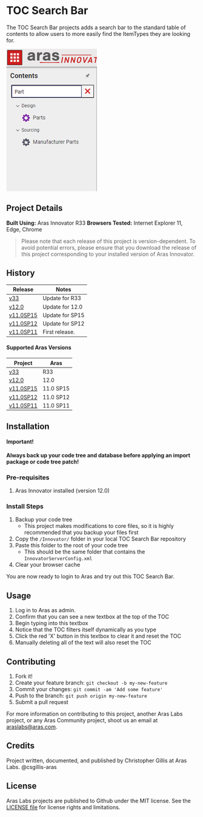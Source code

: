 # TOC Search Bar

The TOC Search Bar projects adds a search bar to the standard table of contents to allow users to more easily find the ItemTypes they are looking for.

![](./Screenshots/search-bar-in-action.png)

## Project Details

**Built Using:** Aras Innovator R33
**Browsers Tested:** Internet Explorer 11, Edge, Chrome

> Please note that each release of this project is version-dependent. To avoid potential errors, please ensure that you download the release of this project corresponding to your installed version of Aras Innovator.

## History
Release | Notes
--------|--------
[v33](https://github.com/ArasLabs/toc-search-bar/releases/tag/33) | Update for R33
[v12.0](https://github.com/ArasLabs/toc-search-bar/releases/tag/12.0) | Update for 12.0
[v11.0SP15](https://github.com/ArasLabs/toc-search-bar/releases/tag/11.0SP15) | Update for SP15
[v11.0SP12](https://github.com/ArasLabs/toc-search-bar/releases/tag/11.0SP12) | Update for SP12
[v11.0SP11](https://github.com/ArasLabs/toc-search-bar/releases/tag/11.0SP11) | First release.

#### Supported Aras Versions

Project | Aras
--------|------
[v33](https://github.com/ArasLabs/toc-search-bar/releases/tag/33) | R33
[v12.0](https://github.com/ArasLabs/toc-search-bar/releases/tag/12.0) | 12.0
[v11.0SP15](https://github.com/ArasLabs/toc-search-bar/releases/tag/11.0SP15) | 11.0 SP15
[v11.0SP12](https://github.com/ArasLabs/toc-search-bar/releases/tag/11.0SP12) | 11.0 SP12
[v11.0SP11](https://github.com/ArasLabs/toc-search-bar/releases/tag/11.0SP11) | 11.0 SP11

## Installation

#### Important!
**Always back up your code tree and database before applying an import package or code tree patch!**

### Pre-requisites

1. Aras Innovator installed (version 12.0)

### Install Steps

1. Backup your code tree
	* This project makes modifications to core files, so it is highly recommended that you backup your files first
2. Copy the `/Innovator/` folder in your local TOC Search Bar repository
3. Paste this folder to the root of your code tree
	* This should be the same folder that contains the `InnovatorServerConfig.xml`
4. Clear your browser cache

You are now ready to login to Aras and try out this TOC Search Bar.

## Usage

1. Log in to Aras as admin.
2. Confirm that you can see a new textbox at the top of the TOC
3. Begin typing into this textbox
4. Notice that the TOC filters itself dynamically as you type
5. Click the red 'X' button in this textbox to clear it and reset the TOC
6. Manually deleting all of the text will also reset the TOC

## Contributing

1. Fork it!
2. Create your feature branch: `git checkout -b my-new-feature`
3. Commit your changes: `git commit -am 'Add some feature'`
4. Push to the branch: `git push origin my-new-feature`
5. Submit a pull request

For more information on contributing to this project, another Aras Labs project, or any Aras Community project, shoot us an email at araslabs@aras.com.

## Credits

Project written, documented, and published by Christopher Gillis at Aras Labs. @csgillis-aras

## License

Aras Labs projects are published to Github under the MIT license. See the [LICENSE file](./LICENSE.md) for license rights and limitations.